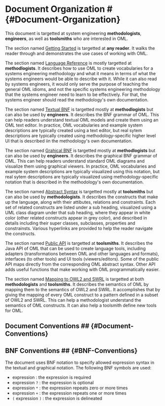 # Document Organization # {#Document-Organization}

This document is targetted at system engineering **methodologists**, **engineers**, as well as **toolsmiths** who are interested in OML. 

The section named [Getting Started](#Getting-Started) is targetted at **any reader**. It walks the reader through and demonstrates the use cases of working with OML.

The section named [Language Reference](#Language-Reference) is mostly targetted at **methodlogists**. It describes how to use OML to create vocabularies for a systems engineering methodology and what it means in terms of what the systems engineers would be able to describe with it. While it can also read by systems engineers, it would only serve the purpose of teaching the general OML idioms, and not the specific systems engineering methodology that the systems engineer need to learn to be effectively. For that, the systems engineer should read the methodology's own documentation.

The section named [Textual BNF](#Textual-BNF) is targetted mostly at **methodlogists** but can also be used by **engineers**. It describes the BNF grammar of OML. This can help readers understand textual OML models and create them using an OML text editor. In practice, OML vocabularies and example system descriptions are typically created using a text editor, but real sytem descriptions are typically created using methodology-specific higher level UI that is described iin the methodology's own documentation.

The section named [Grahical BNF](#Graphical-BNF) is targetted mostly at **methodlogists** but can also be used by **engineers**. It describes the graphical BNF grammar of OML. This can help readers understand standard OML diagrams and visualize them using graphical viewers. In practice, OML vocabularies and example system descriptions are typically visualized using this notation, but real sytem descriptions are typically visualized using methodology-specific notation that is described in the methodology's own documentation.

The section named [Abstract Syntax](#Abstract-Syntax) is targetted mostly at **toolsmiths** but can also be used by **methodologists**. It describes the constructs that make up the language, along with their attibutes, relations and constraints. Each set of related constructs are listed under a sub heading, visualized using a UML class diagram under that sub heading, where they appear in white color (other related constructs appear in grey color), and described in details including their super classes, subclasses, properties and constrainsts. Various hyperlinks are provided to help the reader navigate the constructs.

The section named [Public API](#Public-API) is targetted at **toolsmiths**. It describes the Java API of OML that can be used to create language tools, including adapters (transformations between OML and other languages and formats), interfaces (to other tools)  and UI tools (viewers/editors). Some of the public API maps directly from the corresponding OML abstract syntax. Other API adds useful functions that make working with OML programmatically easier.

The section named [Mapping to OWL2 and SWRL](#Mapping-to-Owl2-and-Swrl) is targetted at both **methodologists** and **toolsmiths**. It describes the semantics of OML by mapping them to the semantics of OWL2 and SWRL. It accomplishes that by giving the mapping of every OML construct to a pattern defined in a subset of OWL2 and SWRL. This can help a methodologist understand the semantics of OML constructs. It can also help a toolsmith define new tools for OML.

## Document Conventions ## {#Document-Conventions}

## BNF Conventions ## {#BNF-Conventions}

The document uses BNF notation to specify allowed expression syntax in the textual and graphical notation. The following BNF symbols are used:

- expression : the expression is required
- expression `?` : the expression is optional
- expression `*` : the expression repeats zero or more times
- expression `+` : the expression repeats one or more times
- `(` expression `)` :  the expression is delineated
